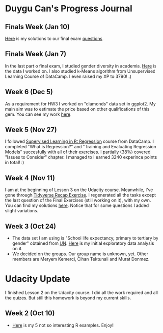 # Duygu Can's Progress Journal 

## Finals Week (Jan 10)

[Here](files/final_DC.html) is my solutions to our final exam [questions](files/BDA503_finalExam.html).

## Finals Week (Jan 7)

In the last part o final exam, I studied gender diversity in academia. [Here](files/Academia.RData) is the data I worked on. 
I also studied k-Means algorithm from Unsupervised Learning Course of DataCamp. I even raised my XP to 3790! .)

## Week 6 (Dec 5)

As a requirement for HW3 I worked on "diamonds" data set in ggplot2. My main aim was to estimate the price based on other qualifications of this gem.
You can see my work [here](files/HW3_Diamonds.html).

## Week 5 (Nov 27)

I followed [Supervised Learning in R: Regression](https://www.datacamp.com/courses/supervised-learning-in-r-regression) course from DataCamp. I completed "What is Regression?" and "Training and Evaluating Regression Models" succesfully with all of their exercises. I partially (38%) covered "Issues to Consider" chapter.  I managed to I earned 3240 experince points in total! :)

## Week 4 (Nov 11)

I am at the beginning of Lesson 3 on the Udacity course. Meanwhile, I've gone through [Tidyverse Recap Exercise](https://mef-bda503.github.io/files/tidyverse_recap_p1.html).
I regenerated all the tasks except the last question of the Final Exercises (still working on it), with my own. You can find my solutions [here](files/Travel_and_Weather.html).
Notice that for some questions I added slight variations.

## Week 3 (Oct 24)

+ The data set I am using is "School life expectancy, primary to tertiary by gender" obtained from [UN](http://data.un.org/Data.aspx?d=GenderStat&f=inID%3a85). [Here](files/EDAonDS.html) is my initial exploratory data analysis on it.
+ We decided on the groups. Our group name is unknown, yet. Other members are Meryem Kemerci, Cihan Tektunali and Murat Donmez.

# Udacity Update
I finished Lesson 2 on the Udacity course. I did all the work required and all the quizes. But still this homework is beyond my current skills.

## Week 2 (Oct 10)

+ [Here](files/example_homework_1.html) is my 5 not so interesting R examples. Enjoy!
